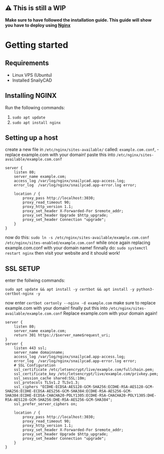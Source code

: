 ## ⚠ This is still a WIP

**Make sure to have followed the installation guide. This guide will show you have to deploy using [Nginx](https://nginx.org/en/)**

# Getting started

## Requirements

- Linux VPS (Ubuntu)
- Installed SnailyCAD

## Installing NGINX

Run the following commands:

1. `sudo apt update`
2. `sudo apt install nginx`

## Setting up a host

create a new file in `/etc/nginx/sites-available/` called: `example.com.conf`, - replace example.com with your domain! 
paste this into `/etc/nginx/sites-available/example.com.conf`

```
server {
    listen 80;
    server_name example.com;
    access_log /var/log/nginx/snailycad.app-access.log;
    error_log  /var/log/nginx/snailycad.app-error.log error;

    location / {
        proxy_pass http://localhost:3030;
        proxy_read_timeout 90;
        proxy_http_version 1.1;
        proxy_set_header X-Forwarded-For $remote_addr;
        proxy_set_header Upgrade $http_upgrade;
        proxy_set_header Connection "upgrade";
    }
}
```
now do this: `sudo ln -s /etc/nginx/sites-available/example.com.conf /etc/nginx/sites-enabled/example.com.conf` while once again replacing example.com.conf with your domain name!
finnally do:
`sudo systemctl restart nginx`
then visit your website and it should work!

## SSL SETUP ##
enter the follwing commands:

`sudo apt update && apt install -y certbot && apt install -y python3-certbot-nginx -y`

now enter
`certbot certonly --nginx -d example.com` make sure to replace example.com with your domain!
finally put this into `/etc/nginx/sites-available/example.com.conf`
 Replace example.com with your domain again!
```
server {
    listen 80;
    server_name example.com;
    return 301 https://$server_name$request_uri;
}
server {
    listen 443 ssl;
    server_name domainname;
    access_log /var/log/nginx/snailycad.app-access.log;
    error_log  /var/log/nginx/snailycad.app-error.log error;
    # SSL Configuration
    ssl_certificate /etc/letsencrypt/live/example.com/fullchain.pem;
    ssl_certificate_key /etc/letsencrypt/live/example.com/privkey.pem;
    ssl_session_cache shared:SSL:10m;
    ssl_protocols TLSv1.2 TLSv1.3;
    ssl_ciphers "ECDHE-ECDSA-AES128-GCM-SHA256:ECDHE-RSA-AES128-GCM-SHA256:ECDHE-ECDSA-AES256-GCM-SHA384:ECDHE-RSA-AES256-GCM-SHA384:ECDHE-ECDSA-CHACHA20-POLY1305:ECDHE-RSA-CHACHA20-POLY1305:DHE-RSA-AES128-GCM-SHA256:DHE-RSA-AES256-GCM-SHA384";
    ssl_prefer_server_ciphers on;
    
    location / {
        proxy_pass http://localhost:3030;
        proxy_read_timeout 90;
        proxy_http_version 1.1;
        proxy_set_header X-Forwarded-For $remote_addr;
        proxy_set_header Upgrade $http_upgrade;
        proxy_set_header Connection "upgrade";
    }
}
```